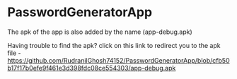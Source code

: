 # PasswordGeneratorApp

The apk of the app is also added by the name (app-debug.apk)

Having trouble to find the apk? click on this link to redirect you to the apk file  - https://github.com/RudranilGhosh74152/PasswordGeneratorApp/blob/cfb50b17f17b0efe9f461e3d398fdc08ce554303/app-debug.apk
